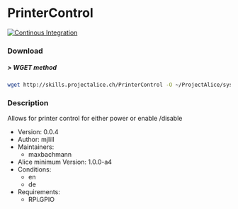 #  PrinterControl

[![Continous Integration](https://gitlab.com/project-alice-assistant/skills/skill_PrinterControl/badges/master/pipeline.svg)](https://gitlab.com/project-alice-assistant/skills/skill_PrinterControl/pipelines/latest)

### Download

##### > WGET method
```bash
wget http://skills.projectalice.ch/PrinterControl -O ~/ProjectAlice/system/skillInstallTickets/PrinterControl.install
```

### Description
Allows for printer control for either power or enable /disable

- Version: 0.0.4
- Author: mjlill
- Maintainers:
  - maxbachmann
- Alice minimum Version: 1.0.0-a4
- Conditions:
  - en
  - de
- Requirements:
  - RPi.GPIO
